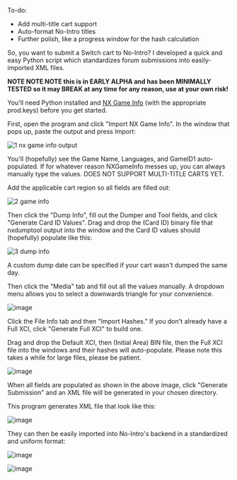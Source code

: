 To-do:
- Add multi-title cart support
- Auto-format No-Intro titles
- Further polish, like a progress window for the hash calculation


So, you want to submit a Switch cart to No-Intro? I developed a quick and easy Python script which standardizes forum submissions into easily-imported XML files.

**NOTE NOTE NOTE this is in EARLY ALPHA and has been MINIMALLY TESTED so it may BREAK at any time for any reason, use at your own risk!**

You'll need Python installed and [NX Game Info](https://github.com/garoxas/NX_Game_Info) (with the appropriate prod.keys) before you get started.

First, open the program and click "Import NX Game Info". In the window that pops up, paste the output and press Import:

![1 nx game info output](https://github.com/user-attachments/assets/e4c83e0c-0cd5-47f7-bea0-d1a4f91dccbe)

You'll (hopefully) see the Game Name, Languages, and GameID1 auto-populated. If for whatever reason NXGameInfo messes up, you can always manually type the values.
DOES NOT SUPPORT MULTI-TITLE CARTS YET.

Add the applicable cart region so all fields are filled out:

![2 game info](https://github.com/user-attachments/assets/353ab5ae-3358-404a-8cfc-6d5c9134481a)

Then click the "Dump Info", fill out the Dumper and Tool fields, and click "Generate Card ID Values". Drag and drop the (Card ID) binary file that nxdumptool output into the window and the Card ID values should (hopefully) populate like this:

![3 dump info](https://github.com/user-attachments/assets/3a413a70-84bb-4a49-b5b4-5d2c3efaf8a2)

A custom dump date can be specified if your cart wasn't dumped the same day.

Then click the "Media" tab and fill out all the values manually. A dropdown menu allows you to select a downwards triangle for your convenience.

![image](https://github.com/user-attachments/assets/29e981dc-0b30-479d-a266-3b4f558b38e4)


Click the File Info tab and then "Import Hashes." If you don't already have a Full XCI, click "Generate Full XCI" to build one.

Drag and drop the Default XCI, then (Initial Area) BIN file, then the Full XCI file into the windows and their hashes will auto-populate. Please note this takes a while for large files, please be patient.

![image](https://github.com/user-attachments/assets/c4fb6a21-8dbc-463d-971a-8818834ff40a)

When all fields are populated as shown in the above image, click "Generate Submission" and an XML file will be generated in your chosen directory.

This program generates XML file that look like this:

![image](https://github.com/user-attachments/assets/6ba5ca81-21ae-453f-a038-6c76ca7620f4)

They can then be easily imported into No-Intro's backend in a standardized and uniform format:

![image](https://github.com/user-attachments/assets/6fccc898-132a-4b50-81e0-5187a5e6edf8)

![image](https://github.com/user-attachments/assets/2fc094fa-6c12-4580-b9ac-3f22d6476cdf)
